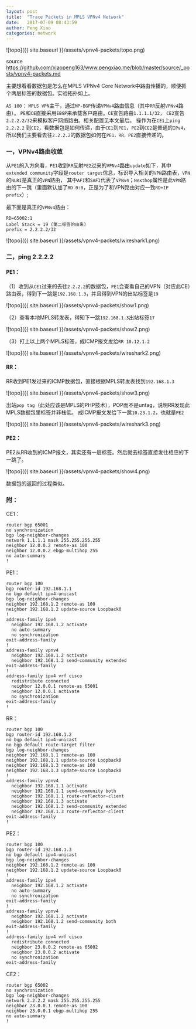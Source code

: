 ```yaml
---
layout: post
title:  "Trace Packets in MPLS VPNv4 Network"
date:   2017-07-09 08:43:59
author: Peng Xiao
categories: network
---
```


![topo]({{ site.baseurl }}/assets/vpnv4-packets/topo.png)

source https://github.com/xiaopeng163/www.pengxiao.me/blob/master/source/_posts/vpnv4-packets.md

主要想看看数据包是怎么在MPLS VPNv4 Core Network中路由传播的，顺便抓个两层标签的数据包。实验拓扑如上。

`AS 100`： `MPLS VPN`主干，通过`MP-BGP`传递`VPNv4`路由信息（其中`RR`反射`VPNv4`路由）。
`PE`和`CE`直接采用`EBGP`来承载客户路由。`CE`宣告路由`1.1.1.1/32`， `CE2`宣告`2.2.2.2/32`来模拟客户网络路由。相关配置见本文最后。
操作为在`CE1`上`ping 2.2.2.2` 到`CE2`，看数据包是如何传递，由于`CE1`到`PE1`，`PE2`到`CE2`是普通的`IPv4`，所以我们主要看去往`2.2.2.2`的数据包如何在`PE1，RR，PE2`直接传递的。


### 一，VPNv4路由收敛

从`PE1`的入方向看，`PE1`收到`RR`反射`PE2`过来的`VPNv4`路由`update`如下，其中`extended community`字段是`router target`信息，标识导入相关的`VPN`路由表，`VPN`的`NLRI`是真正的`VPN`路由，
其中`AFI`和`SAFI`代表了`VPNv4`；`Nexthop`属性是此`VPN`路由的下一跳（里面默认加了`RD 0:0`，正是为了和VPN路由对应一致`RD+IP prefix`）;

最下面是真正的`VPNv4`路由：

    RD=65002:1
    Label Stack = 19 (第二标签的由来)
    prefix = 2.2.2.2/32

![topo]({{ site.baseurl }}/assets/vpnv4-packets/wireshark1.png)

### 二，ping 2.2.2.2

#### PE1：

（1）收到从`CE1`过来的去往`2.2.2.2`的数据包，`PE1`会查看自己的VPN（对应此CE）路由表，得到下一跳是`192.168.1.3`，并且得到VPN的出站标签是`19`

![topo]({{ site.baseurl }}/assets/vpnv4-packets/show1.png)


（2）查看本地MPLS转发表，得知下一跳`192.168.1.3`出站标签`17`

![topo]({{ site.baseurl }}/assets/vpnv4-packets/show2.png)

（3）打上以上两个MPLS标签，成ICMP报文发给`RR 10.12.1.2`

![topo]({{ site.baseurl }}/assets/vpnv4-packets/wireshark2.png)

#### RR：

RR收到PE1发过来的ICMP数据包，直接根据MPLS转发表找到`192.168.1.3`

![topo]({{ site.baseurl }}/assets/vpnv4-packets/show3.png)

出站`pop tag`（此处应该是MPLS的PHP技术），POP而不是untag，说明RR发现此MPLS数据包里标签并非栈低。
成ICMP报文发给下一跳`10.23.1.2`，也就是`PE2`

![topo]({{ site.baseurl }}/assets/vpnv4-packets/wireshark3.png)

#### PE2：

PE2从RR收到的ICMP报文，其实还有一层标签。然后就去标签直接发往相应的下一跳了。

![topo]({{ site.baseurl }}/assets/vpnv4-packets/show4.png)

数据包的返回的过程类似。


### 附：

CE1：

```
router bgp 65001
no synchronization
bgp log-neighbor-changes
network 1.1.1.1 mask 255.255.255.255
neighbor 12.0.0.2 remote-as 100
neighbor 12.0.0.2 ebgp-multihop 255
no auto-summary
!
```
PE1：

```
router bgp 100
bgp router-id 192.168.1.1
no bgp default ipv4-unicast
bgp log-neighbor-changes
neighbor 192.168.1.2 remote-as 100
neighbor 192.168.1.2 update-source Loopback0
!
address-family ipv4
  neighbor 192.168.1.2 activate
  no auto-summary
  no synchronization
exit-address-family
!
address-family vpnv4
  neighbor 192.168.1.2 activate
  neighbor 192.168.1.2 send-community extended
exit-address-family
!
address-family ipv4 vrf cisco
  redistribute connected
  neighbor 12.0.0.1 remote-as 65001
  neighbor 12.0.0.1 activate
  no synchronization
exit-address-family
!
```
RR：

```
router bgp 100
bgp router-id 192.168.1.2
no bgp default ipv4-unicast
no bgp default route-target filter
bgp log-neighbor-changes
neighbor 192.168.1.1 remote-as 100
neighbor 192.168.1.1 update-source Loopback0
neighbor 192.168.1.3 remote-as 100
neighbor 192.168.1.3 update-source Loopback0
!
address-family vpnv4
  neighbor 192.168.1.1 activate
  neighbor 192.168.1.1 send-community both
  neighbor 192.168.1.1 route-reflector-client
  neighbor 192.168.1.3 activate
  neighbor 192.168.1.3 send-community extended
  neighbor 192.168.1.3 route-reflector-client
exit-address-family
!
```

PE2：

```
router bgp 100
bgp router-id 192.168.1.3
no bgp default ipv4-unicast
bgp log-neighbor-changes
neighbor 192.168.1.2 remote-as 100
neighbor 192.168.1.2 update-source Loopback0
!
address-family ipv4
  neighbor 192.168.1.2 activate
  no auto-summary
  no synchronization
exit-address-family
!
address-family vpnv4
  neighbor 192.168.1.2 activate
  neighbor 192.168.1.2 send-community both
exit-address-family
!
address-family ipv4 vrf cisco
  redistribute connected
  neighbor 23.0.0.2 remote-as 65002
  neighbor 23.0.0.2 activate
  no synchronization
exit-address-family
```

CE2：

```
router bgp 65002
no synchronization
bgp log-neighbor-changes
network 2.2.2.2 mask 255.255.255.255
neighbor 23.0.0.1 remote-as 100
neighbor 23.0.0.1 ebgp-multihop 255
no auto-summary
!
```
